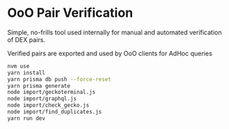 # OoO Pair Verification

Simple, no-frills tool used internally for manual and automated verification of DEX pairs.

Verified pairs are exported and used by OoO clients for AdHoc queries

```bash
nvm use
yarn install
yarn prisma db push --force-reset
yarn prisma generate
node import/geckoterminal.js
node import/graphql.js
node import/check_gecko.js
node import/find_duplicates.js
yarn run dev
```
